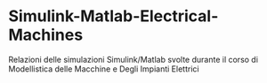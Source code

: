 # Simulink-Matlab-Electrical-Machines
Relazioni delle simulazioni Simulink/Matlab svolte durante il corso di Modellistica delle Macchine e Degli Impianti Elettrici
